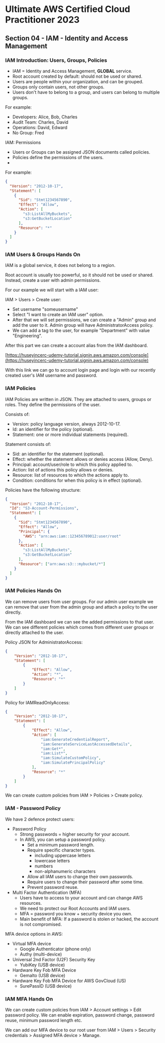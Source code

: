 # Ultimate AWS Certified Cloud Practitioner 2023

## Section 04 - IAM - Identity and Access Management

### IAM Introduction: Users, Groups, Policies

- IAM = Identity and Access Management, **GLOBAL** service.
- Root account created by default: should not be used or shared.
- Users are people within your organization, and can be grouped.
- Groups only contain users, not other groups.
- Users don't have to belong to a group, and users can belong to multiple groups.

For example:

- Developers: Alice, Bob, Charles
- Audit Team: Charles, David
- Operations: David, Edward
- No Group: Fred

IAM: Permissions

- Users or Groups can be assigned JSON documents called policies.
- Policies define the permissions of the users.
- 

For example:

```json
{
  "Version": "2012-10-17",
  "Statement": [
    {
      "Sid": "Stmt1234567890",
      "Effect": "Allow",
      "Action": [
        "s3:ListAllMyBuckets",
        "s3:GetBucketLocation"
      ],
      "Resource": "*"
    }
  ]
}
```

### IAM Users & Groups Hands On

IAM is a global service, it does not belong to a region.

Root account is usually too powerful, so it should not be used or shared. Instead, create a user with admin permissions.

For our example we will start with a IAM user:

IAM > Users > Create user: 

- Set username "someusername"
- Select "I want to create an IAM user" option.
- After that we will set permissions, we can create a "Admin" group and add the user to it. Admin group will have AdministratorAccess policy.
- We can add a tag to the user, for example "Department" with value "Engineering".

After this part we can create a account alias from the IAM dashboard.

[https://huseyincerc-udemy-tutorial.signin.aws.amazon.com/console](https://huseyincerc-udemy-tutorial.signin.aws.amazon.com/console)

With this link we can go to account login page and login with our recently created user's IAM username and password.

### IAM Policies

IAM Policies are written in JSON. They are attached to users, groups or roles. They define the permissions of the user.

Consists of:

- Version: policy language version, always 2012-10-17.
- Id: an identifier for the policy (optional).
- Statement: one or more individual statements (required).

Statement consists of:

- Sid: an identifier for the statement (optional).
- Effect: whether the statement allows or denies access (Allow, Deny).
- Principal: account/user/role to which this policy applied to.
- Action: list of actions this policy allows or denies.
- Resource: list of resources to which the actions apply to.
- Condition: conditions for when this policy is in effect (optional).

Policies have the following structure:

```json
{
  "Version": "2012-10-17",
  "Id": "S3-Account-Permissions",
  "Statement": [
    {
      "Sid": "Stmt1234567890",
      "Effect": "Allow",
      "Principal": {
        "AWS": "arn:aws:iam::123456789012:user/root"
      },
      "Action": [
        "s3:ListAllMyBuckets",
        "s3:GetBucketLocation"
      ],
      "Resource": ["arn:aws:s3:::mybucket/*"]
    }
  ]
}
```

### IAM Policies Hands On

We can remove users from user groups. For our admin user example we can remove that user from the admin group and attach a policy to the user directly.

From the IAM dashboard we can see the added permissions to that user. We can see different policies which comes from different user groups or directly attached to the user.

Policy JSON for AdministratorAccess:

```JSON
{
    "Version": "2012-10-17",
    "Statement": [
        {
            "Effect": "Allow",
            "Action": "*",
            "Resource": "*"
        }
    ]
}
```

Policy for IAMReadOnlyAccess:

```json
{
    "Version": "2012-10-17",
    "Statement": [
        {
            "Effect": "Allow",
            "Action": [
                "iam:GenerateCredentialReport",
                "iam:GenerateServiceLastAccessedDetails",
                "iam:Get*",
                "iam:List*",
                "iam:SimulateCustomPolicy",
                "iam:SimulatePrincipalPolicy"
            ],
            "Resource": "*"
        }
    ]
}
```

We can create custom policies from IAM > Policies > Create policy.

### IAM - Password Policy

We have 2 defence protect users:

- Password Policy
  - Strong passwords = higher security for your account.
  - In AWS, you can setup a password policy.
    - Set a minimum password length.
    - Require specific character types.
      - including uppercase letters
      - lowercase letters
      - numbers
      - non-alphanumeric characters
    - Allow all IAM users to change their own passwords.
    - Require users to change their password after some time.
    - Prevent password reuse.
- Multi Factor Authentication (MFA)
  - Users have to access to your account and can change AWS resources.
  - We need to protect our Root Accounts and IAM users.
  - MFA = password you know + security device you own.
  - Main benefit of MFA: If a password is stolen or hacked, the account is not compromised.

MFA device options in AWS:

- Virtual MFA device
  - Google Authenticator (phone only)
  - Authy (multi-device)
- Universal 2nd Factor (U2F) Security Key
  - YubiKey (USB device)
- Hardware Key Fob MFA Device
  - Gemalto (USB device)
- Hardware Key Fob MFA Device for AWS GovCloud (US)
  - SurePassID (USB device)

### IAM MFA Hands On

We can create custom policies from IAM > Account settings > Edit password policy. We can enable expiration, password change, password reuse, minimum password length etc.

We can add our MFA device to our root user from IAM > Users > Security credentials > Assigned MFA device > Manage.